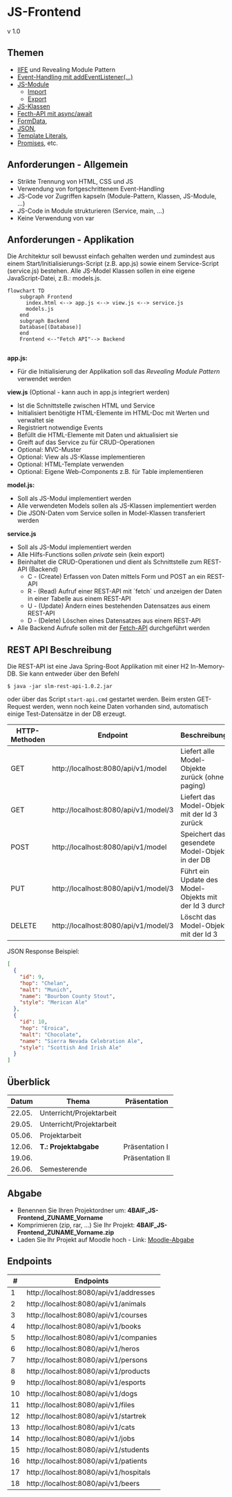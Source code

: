 # JS-Frontend
v 1.0

## Themen
- [IIFE](https://developer.mozilla.org/en-US/docs/Glossary/IIFE) und Revealing Module Pattern
- [Event-Handling mit addEventListener(...)](https://developer.mozilla.org/en-US/docs/Web/API/EventTarget/addEventListener)
- [JS-Module](https://developer.mozilla.org/en-US/docs/Web/JavaScript/Guide/Modules)
  - [Import](https://developer.mozilla.org/en-US/docs/Web/JavaScript/Reference/Statements/import?retiredLocale=de)
  - [Export](https://developer.mozilla.org/en-US/docs/Web/JavaScript/Reference/Statements/export)
- [JS-Klassen](https://developer.mozilla.org/en-US/docs/Learn/JavaScript/Objects/Classes_in_JavaScript)
- [Fecth-API mit async/await](https://developer.mozilla.org/en-US/docs/Web/API/Fetch_API)
- [FormData](https://developer.mozilla.org/en-US/docs/Web/API/FormData?retiredLocale=de),
- [JSON](https://developer.mozilla.org/en-US/docs/Learn/JavaScript/Objects/JSON), 
- [Template Literals](https://developer.mozilla.org/en-US/docs/Web/JavaScript/Reference/Template_literals), 
- [Promises](https://developer.mozilla.org/en-US/docs/Web/JavaScript/Reference/Global_Objects/Promise), etc.


## Anforderungen - Allgemein

- Strikte Trennung von HTML, CSS und JS
- Verwendung von fortgeschrittenem Event-Handling
- JS-Code vor Zugriffen kapseln (Module-Pattern, Klassen, JS-Module, ...)
- JS-Code in Module strukturieren (Service, main, ...)
- Keine Verwendung von var


## Anforderungen - Applikation

Die Architektur soll bewusst einfach gehalten werden und zumindest aus einem Start/Initialisierungs-Script (z.B. app.js) sowie einem Service-Script (service.js) bestehen. Alle JS-Model Klassen sollen in eine eigene JavaScript-Datei, z.B.: models.js.

```mermaid
flowchart TD
    subgraph Frontend
      index.html <--> app.js <--> view.js <--> service.js
      models.js
    end
    subgraph Backend
    Database[(Database)]     
    end
    Frontend <--"Fetch API"--> Backend
    
```

**app.js:**
- Für die Initialisierung der Applikation soll das *Revealing Module Pattern* verwendet werden

**view.js** (Optional - kann auch in app.js integriert werden)
- Ist die Schnittstelle zwischen HTML und Service
- Initialisiert benötigte HTML-Elemente im HTML-Doc mit Werten und verwaltet sie
- Registriert notwendige Events
- Befüllt die HTML-Elemente mit Daten und aktualisiert sie
- Greift auf das Service zu für CRUD-Operationen
- Optional: MVC-Muster
- Optional: View als JS-Klasse implementieren
- Optional: HTML-Template verwenden
- Optional: Eigene Web-Components z.B. für Table implementieren

**model.js:**
- Soll als JS-Modul implementiert werden
- Alle verwendeten Models sollen als JS-Klassen implementiert werden
- Die JSON-Daten vom Service sollen in Model-Klassen transferiert werden

**service.js**
- Soll als JS-Modul implementiert werden
- Alle Hilfs-Functions sollen _private_ sein (kein export)
- Beinhaltet die CRUD-Operationen und dient als Schnittstelle zum REST-API (Backend)
  - C - (Create) Erfassen von Daten mittels Form und POST an ein REST-API
  - R - (Read) Aufruf einer REST-API mit `fetch´ und anzeigen der Daten in einer Tabelle aus einem REST-API
  - U - (Update) Ändern eines bestehenden Datensatzes aus einem REST-API
  - D - (Delete) Löschen eines Datensatzes aus einem REST-API
- Alle Backend Aufrufe sollen mit der [Fetch-API](https://developer.mozilla.org/en-US/docs/Web/API/Fetch_API/Using_Fetch) durchgeführt werden



## REST API Beschreibung

Die REST-API ist eine Java Spring-Boot Applikation mit einer H2 In-Memory-DB. Sie kann entweder über den Befehl  
```shell
$ java -jar slm-rest-api-1.0.2.jar
```
oder über das Script `start-api.cmd` gestartet werden.
Beim ersten GET-Request werden, wenn noch keine Daten vorhanden sind, automatisch einige Test-Datensätze in der DB erzeugt.

 
| HTTP-Methoden | Endpoint                             | Beschreibung                                          |
|---------------|--------------------------------------|-------------------------------------------------------|
| GET           | http://localhost:8080/api/v1/model   | Liefert alle Model-Objekte zurück (ohne paging)       
| GET           | http://localhost:8080/api/v1/model/3 | Liefert das Model-Objekt mit der Id 3 zurück          
| POST          | http://localhost:8080/api/v1/model   | Speichert das gesendete Model-Objekt in der DB        
| PUT           | http://localhost:8080/api/v1/model/3 | Führt ein Update des Model-Objekts mit der Id 3 durch 
| DELETE        | http://localhost:8080/api/v1/model/3 | Löscht das Model-Objekt mit der Id 3                  


JSON Response Beispiel:
```json
[
  {
    "id": 9,
    "hop": "Chelan",
    "malt": "Munich",
    "name": "Bourbon County Stout",
    "style": "Merican Ale"
  },
  {
    "id": 10,
    "hop": "Eroica",
    "malt": "Chocolate",
    "name": "Sierra Nevada Celebration Ale",
    "style": "Scottish And Irish Ale"
  }
]
```


## Überblick

| Datum    | Thema                     | Präsentation    |
|----------|---------------------------|-----------------|
| 22.05.   | Unterricht/Projektarbeit  |                 |
| 29.05.   | Unterricht/Projektarbeit  |                 |
| 05.06.   | Projektarbeit             |                 |
| 12.06.   | **T.:** **Projektabgabe** | Präsentation I  |
| 19.06.   |                           | Präsentation II |
| 26.06.   | Semesterende              |                 |



## Abgabe

- Benennen Sie Ihren Projektordner um: **4BAIF_JS-Frontend_ZUNAME_Vorname**
- Komprimieren (zip, rar, ...) Sie Ihr Projekt: **4BAIF_JS-Frontend_ZUNAME_Vorname.zip**
- Laden Sie Ihr Projekt auf Moodle hoch - Link: [Moodle-Abgabe](https://moodle.spengergasse.at/mod/assign/view.php?id=225046&forceview=1)


## Endpoints

| #   | Endpoints                              |
|-----|----------------------------------------|
| 1   | http://localhost:8080/api/v1/addresses |
| 2   | http://localhost:8080/api/v1/animals   |
| 3   | http://localhost:8080/api/v1/courses   |
| 4   | http://localhost:8080/api/v1/books     | 
| 5   | http://localhost:8080/api/v1/companies |
| 6   | http://localhost:8080/api/v1/heros     |
| 7   | http://localhost:8080/api/v1/persons   |
| 8   | http://localhost:8080/api/v1/products  |
| 9   | http://localhost:8080/api/v1/esports   |
| 10  | http://localhost:8080/api/v1/dogs      |
| 11  | http://localhost:8080/api/v1/files     |
| 12  | http://localhost:8080/api/v1/startrek  |
| 13  | http://localhost:8080/api/v1/cats      |
| 14  | http://localhost:8080/api/v1/jobs      |
| 15  | http://localhost:8080/api/v1/students  |
| 16  | http://localhost:8080/api/v1/patients  |
| 17  | http://localhost:8080/api/v1/hospitals |
| 18  | http://localhost:8080/api/v1/beers     |
